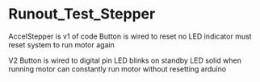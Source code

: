 # Runout_Test_Stepper

AccelStepper is v1 of code
Button is wired to reset
no LED indicator
must reset system to run motor again

V2
Button is wired to digital pin
LED blinks on standby
LED solid when running motor
can constantly run motor without resetting arduino
